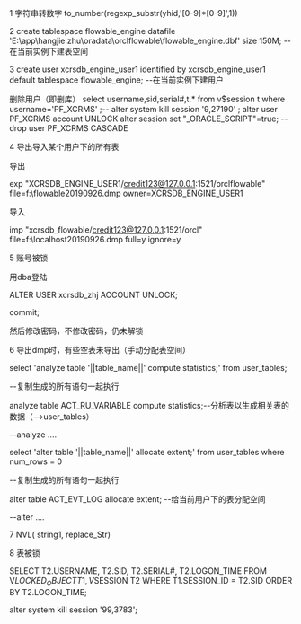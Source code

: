 1 字符串转数字 to_number(regexp_substr(yhid,'[0-9]*[0-9]',1))

2 create tablespace flowable_engine datafile 'E:\app\hangjie.zhu\oradata\orclflowable\flowable_engine.dbf' size 150M; -- 在当前实例下建表空间

3 create user xcrsdb_engine_user1 identified by xcrsdb_engine_user1 default tablespace flowable_engine; --在当前实例下建用户

删除用户（即删库）
select username,sid,serial#,t.* from v$session t where username='PF_XCRMS' ;--
alter system kill session '9,27190' ;
alter user PF_XCRMS account UNLOCK
alter session set "_ORACLE_SCRIPT"=true; 
--drop user PF_XCRMS CASCADE

4 导出导入某个用户下的所有表

导出

exp "XCRSDB_ENGINE_USER1/credit123@127.0.0.1:1521/orclflowable" file=f:\flowable20190926.dmp  owner=XCRSDB_ENGINE_USER1

导入

imp "xcrsdb_flowable/credit123@127.0.0.1:1521/orcl" file=f:\localhost20190926.dmp full=y ignore=y


5 账号被锁

用dba登陆

ALTER USER xcrsdb_zhj ACCOUNT UNLOCK;

commit;

然后修改密码，不修改密码，仍未解锁

6 导出dmp时，有些空表未导出（手动分配表空间）

select 'analyze table '||table_name||' compute statistics;' from user_tables;

--复制生成的所有语句一起执行

analyze table ACT_RU_VARIABLE compute statistics;--分析表以生成相关表的数据（-->user_tables）

--analyze ....

select 'alter table '||table_name||' allocate extent;' from user_tables where num_rows = 0 

--复制生成的所有语句一起执行

alter table ACT_EVT_LOG allocate extent; --给当前用户下的表分配空间

--alter ....

7 NVL( string1, replace_Str) 

8 表被锁

  SELECT T2.USERNAME, T2.SID, T2.SERIAL#, T2.LOGON_TIME
    FROM V$LOCKED_OBJECT T1, V$SESSION T2
   WHERE T1.SESSION_ID = T2.SID
   ORDER BY T2.LOGON_TIME;

  alter system kill session '99,3783';

